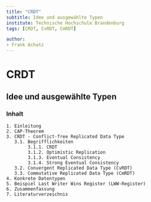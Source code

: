 ```yaml
---
title: "CRDT"
subtitle: Idee und ausgewählte Typen
institute: Technische Hochschule Brandenburg
tags: [CRDT, CvRDT, CmRDT]

author:
- Frank Achatz
---
```


# CRDT

## Idee und ausgewählte Typen

### Inhalt

    1. Einleitung  
    2. CAP-Theorem  
    3. CRDT - Conflict-free Replicated Data Type  
       3.1. Begrifflichkeiten  
            3.1.1. CRDT  
            3.1.2. Optimistic Replication  
            3.1.3. Eventual Consistency  
            3.1.4. Strong Eventual Consistency  
       3.2. Convergent Replicated Data Type (CvRDT)  
       3.3. Commutative Replicated Data Type (CmRDT)  
    4. Konkrete Datentypen  
    5. Beispiel Last Writer Wins Register (LWW-Register)  
    6. Zusammenfassung  
    7. Literaturverzeichnis

